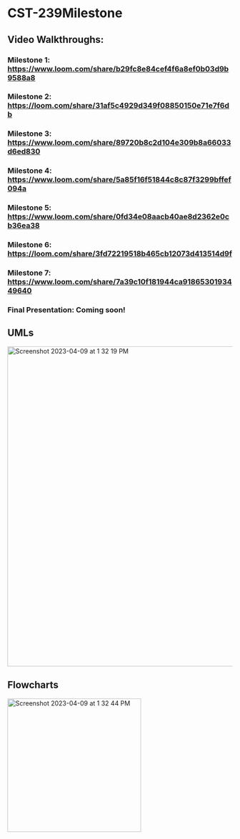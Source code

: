 # CST-239Milestone

## Video Walkthroughs: 
### Milestone 1: https://www.loom.com/share/b29fc8e84cef4f6a8ef0b03d9b9588a8
### Milestone 2: https://loom.com/share/31af5c4929d349f08850150e71e7f6db
### Milestone 3: https://www.loom.com/share/89720b8c2d104e309b8a66033d6ed830
### Milestone 4: https://www.loom.com/share/5a85f16f51844c8c87f3299bffef094a
### Milestone 5: https://www.loom.com/share/0fd34e08aacb40ae8d2362e0cb36ea38
### Milestone 6: https://loom.com/share/3fd72219518b465cb12073d413514d9f
### Milestone 7: https://www.loom.com/share/7a39c10f181944ca9186530193449640
### Final Presentation: Coming soon!

## UMLs
<img width="717" alt="Screenshot 2023-04-09 at 1 32 19 PM" src="https://user-images.githubusercontent.com/102087890/230792844-ef7b93ae-b630-4ecd-ad34-7f9208aeb6ee.png">

## Flowcharts
<img width="299" alt="Screenshot 2023-04-09 at 1 32 44 PM" src="https://user-images.githubusercontent.com/102087890/230792857-ffbf1080-8a8c-4905-a004-0fcf60d75ecb.png">
